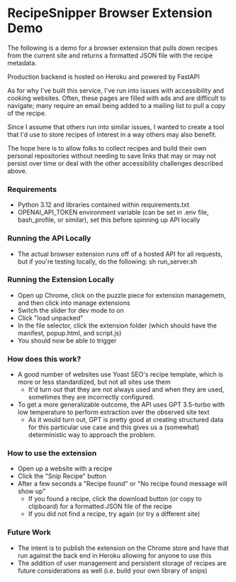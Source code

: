 # RecipeSnipper Browser Extension Demo
The following is a demo for a browser extension that pulls down recipes from the current site and returns a formatted JSON file with the recipe metadata. 

Production backend is hosted on Heroku and powered by FastAPI

As for why I've built this service, I've run into issues with accessibility and cooking websites. Often, these pages are filled with ads and are difficult to navigate; many require an email being added to a mailing list to pull a copy of the recipe. 

Since I assume that others run into similar issues, I wanted to create a tool that I'd use to store recipes of interest in a way others may also benefit.

The hope here is to allow folks to collect recipes and build their own personal repositories without needing to save links that may or may not persist over time or deal with the other accessibility challenges described above.

### Requirements
- Python 3.12 and libraries contained within requirements.txt
- OPENAI_API_TOKEN environment variable (can be set in .env file, bash_profile, or similar), set this before spinning up API locally

### Running the API Locally
- The actual browser extension runs off of a hosted API for all requests, but if you're testing locally, do the following:
sh run_server.sh

### Running the Extension Locally
- Open up Chrome, click on the puzzle piece for extension managemetn, and then click into manage extensions
- Switch the slider for dev mode to on
- Click "load unpacked"
- In the file selector, click the extension folder (which should have the manifest, popup.html, and script.js)
- You should now be able to trigger

### How does this work?
- A good number of websites use Yoast SEO's recipe template, which is more or less standardized, but not all sites use them
    - It'd turn out that they are not always used and when they are used, sometimes they are incorrectly configured.
- To get a more generalizable outcome, the API uses GPT 3.5-turbo with low temperature to perform extraction over the observed site text
    - As it would turn out, GPT is pretty good at creating structured data for this particular use case and this gives us a (somewhat) deterministic way to approach the problem.

### How to use the extension
- Open up a website with a recipe
- Click the "Snip Recipe" button
- After a few seconds a "Recipe found" or "No recipe found message will show up"
    - If you found a recipe, click the download button (or copy to clipboard) for a formatted JSON file of the recipe
    - If you did not find a recipe, try again (or try a different site)

### Future Work
- The intent is to publish the extension on the Chrome store and have that run against the back end in Heroku allowing for anyone to use this
- The addition of user management and persistent storage of recipes are future considerations as well (i.e. build your own library of snips)